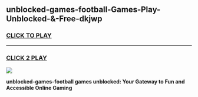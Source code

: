 
## unblocked-games-football-Games-Play-Unblocked-&-Free-dkjwp
<h3>
<a href="https://premium76.site?title=unblocked-games-football&ref=24A">CLICK TO PLAY</a></h3>
<hr>

<h3>
<a href="https://premium76.site?title=unblocked-games-football&ref=24A">CLICK 2 PLAY</a>
  
</h3>

<a href="https://premium76.site?title=unblocked-games-football&ref=24A"><img src="https://clearcache.store/games.png"></a>


**unblocked-games-football games unblocked: Your Gateway to Fun and Accessible Online Gaming**

